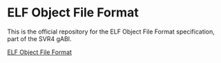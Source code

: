 # ELF Object File Format

This is the official repository for the ELF Object File Format
specification, part of the SVR4 gABI.

[ELF Object File Format](docs/index.html)
